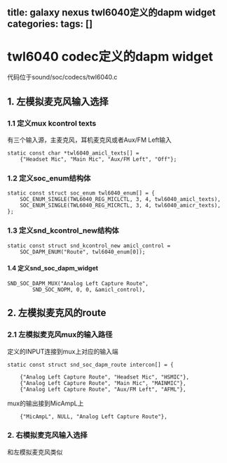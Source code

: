 title: galaxy nexus twl6040定义的dapm widget
categories: 
tags: []
---
# twl6040 codec定义的dapm widget
代码位于sound/soc/codecs/twl6040.c

## 1. 左模拟麦克风输入选择

### 1.1 定义mux kcontrol texts
有三个输入源，主麦克风，耳机麦克风或者Aux/FM Left输入

	static const char *twl6040_amicl_texts[] =
		{"Headset Mic", "Main Mic", "Aux/FM Left", "Off"};

### 1.2 定义soc\_enum结构体

	static const struct soc_enum twl6040_enum[] = {
		SOC_ENUM_SINGLE(TWL6040_REG_MICLCTL, 3, 4, twl6040_amicl_texts),
		SOC_ENUM_SINGLE(TWL6040_REG_MICRCTL, 3, 4, twl6040_amicr_texts),
	};

### 1.3 定义snd\_kcontrol\_new结构体

	static const struct snd_kcontrol_new amicl_control =
		SOC_DAPM_ENUM("Route", twl6040_enum[0]);

#### 1.4 定义snd\_soc\_dapm\_widget

	SND_SOC_DAPM_MUX("Analog Left Capture Route",
			SND_SOC_NOPM, 0, 0, &amicl_control),

## 2. 左模拟麦克风的route

### 2.1 左模拟麦克风mux的输入路径
定义的INPUT连接到mux上对应的输入端

	static const struct snd_soc_dapm_route intercon[] = {

		{"Analog Left Capture Route", "Headset Mic", "HSMIC"},
		{"Analog Left Capture Route", "Main Mic", "MAINMIC"},
		{"Analog Left Capture Route", "Aux/FM Left", "AFML"},

mux的输出接到MicAmpL上

		{"MicAmpL", NULL, "Analog Left Capture Route"},

### 2. 右模拟麦克风输入选择
和左模拟麦克风类似

